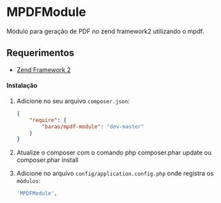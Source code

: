 MPDFModule
============

Módulo para geração de PDF no zend framework2 utilizando o mpdf.

## Requerimentos
  - [Zend Framework 2](http://www.github.com/zendframework/zf2)

#### Instalação

  1. Adicione no seu arquivo `composer.json`:

     ```json
     {
         "require": {
             "barao/mpdf-module": "dev-master"
         }
     }
     ```
  2. Atualize o composer com o comando php composer.phar update ou composer.phar install
  3. Adicione no arquivo `config/application.config.php` onde registra os `módulos`: 

     ```php
     'MPDFModule',
     ```

